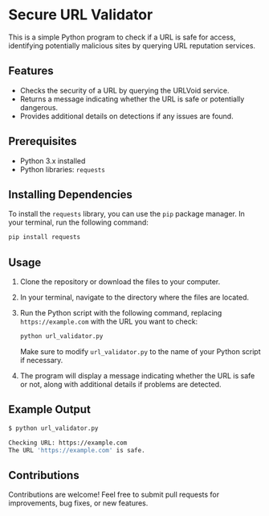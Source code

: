 # Secure URL Validator

This is a simple Python program to check if a URL is safe for access, identifying potentially malicious sites by querying URL reputation services.

## Features

- Checks the security of a URL by querying the URLVoid service.
- Returns a message indicating whether the URL is safe or potentially dangerous.
- Provides additional details on detections if any issues are found.

## Prerequisites

- Python 3.x installed
- Python libraries: `requests`

## Installing Dependencies

To install the `requests` library, you can use the `pip` package manager. In your terminal, run the following command:

```bash
pip install requests
```

## Usage

1. Clone the repository or download the files to your computer.

2. In your terminal, navigate to the directory where the files are located.

3. Run the Python script with the following command, replacing `https://example.com` with the URL you want to check:

   ```bash
   python url_validator.py
   ```

   Make sure to modify `url_validator.py` to the name of your Python script if necessary.

4. The program will display a message indicating whether the URL is safe or not, along with additional details if problems are detected.

## Example Output

```bash
$ python url_validator.py

Checking URL: https://example.com
The URL 'https://example.com' is safe.
```

## Contributions

Contributions are welcome! Feel free to submit pull requests for improvements, bug fixes, or new features.



